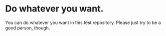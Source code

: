 # Do whatever you want.

You can do whatever you want in this test repository. Please just try to be a good person, though.
